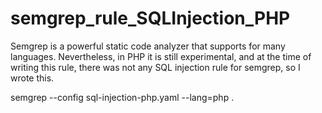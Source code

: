 # semgrep_rule_SQLInjection_PHP

Semgrep is a powerful static code analyzer that supports for many languages. Nevertheless,  in PHP it is still experimental, and at the time of writing this rule, there was not any SQL injection rule for semgrep, so I wrote this.



semgrep --config sql-injection-php.yaml --lang=php .
